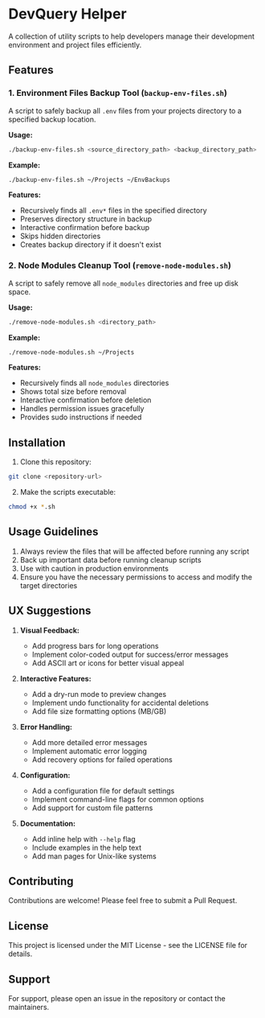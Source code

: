 # DevQuery Helper

A collection of utility scripts to help developers manage their development environment and project files efficiently.

## Features

### 1. Environment Files Backup Tool (`backup-env-files.sh`)
A script to safely backup all `.env` files from your projects directory to a specified backup location.

**Usage:**
```bash
./backup-env-files.sh <source_directory_path> <backup_directory_path>
```

**Example:**
```bash
./backup-env-files.sh ~/Projects ~/EnvBackups
```

**Features:**
- Recursively finds all `.env*` files in the specified directory
- Preserves directory structure in backup
- Interactive confirmation before backup
- Skips hidden directories
- Creates backup directory if it doesn't exist

### 2. Node Modules Cleanup Tool (`remove-node-modules.sh`)
A script to safely remove all `node_modules` directories and free up disk space.

**Usage:**
```bash
./remove-node-modules.sh <directory_path>
```

**Example:**
```bash
./remove-node-modules.sh ~/Projects
```

**Features:**
- Recursively finds all `node_modules` directories
- Shows total size before removal
- Interactive confirmation before deletion
- Handles permission issues gracefully
- Provides sudo instructions if needed

## Installation

1. Clone this repository:
```bash
git clone <repository-url>
```

2. Make the scripts executable:
```bash
chmod +x *.sh
```

## Usage Guidelines

1. Always review the files that will be affected before running any script
2. Back up important data before running cleanup scripts
3. Use with caution in production environments
4. Ensure you have the necessary permissions to access and modify the target directories

## UX Suggestions

1. **Visual Feedback:**
   - Add progress bars for long operations
   - Implement color-coded output for success/error messages
   - Add ASCII art or icons for better visual appeal

2. **Interactive Features:**
   - Add a dry-run mode to preview changes
   - Implement undo functionality for accidental deletions
   - Add file size formatting options (MB/GB)

3. **Error Handling:**
   - Add more detailed error messages
   - Implement automatic error logging
   - Add recovery options for failed operations

4. **Configuration:**
   - Add a configuration file for default settings
   - Implement command-line flags for common options
   - Add support for custom file patterns

5. **Documentation:**
   - Add inline help with `--help` flag
   - Include examples in the help text
   - Add man pages for Unix-like systems

## Contributing

Contributions are welcome! Please feel free to submit a Pull Request.

## License

This project is licensed under the MIT License - see the LICENSE file for details.

## Support

For support, please open an issue in the repository or contact the maintainers. 